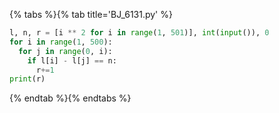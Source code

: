 {% tabs %}{% tab title='BJ_6131.py' %}

```py
l, n, r = [i ** 2 for i in range(1, 501)], int(input()), 0
for i in range(1, 500):
  for j in range(0, i):
    if l[i] - l[j] == n:
      r+=1
print(r)
```

{% endtab %}{% endtabs %}
